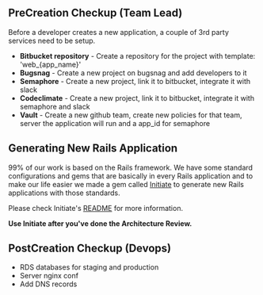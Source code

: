 ## PreCreation Checkup (Team Lead)

Before a developer creates a new application, a couple of 3rd party services need to be setup.

* **Bitbucket repository** - Create a repository for the project with template: 'web_{app_name}'
* **Bugsnag** - Create a new project on bugsnag and add developers to it
* **Semaphore** - Create a new project, link it to bitbucket, integrate it with slack
* **Codeclimate** - Create a new project, link it to bitbucket, integrate it with semaphore and slack
* **Vault** - Create a new github team, create new policies for that team, server the application will run and a app_id for semaphore

## Generating New Rails Application

99% of our work is based on the Rails framework. We have some standard configurations and gems that are basically in every Rails application and to make our life easier we made a gem called [Initiate](https://github.com/infinum/initiate) to generate new Rails applications with those standards.

Please check Initiate's [README](https://github.com/infinum/initiate#initiate-) for more information.

**Use Initiate after you've done the Architecture Review.**

## PostCreation Checkup (Devops)

* RDS databases for staging and production
* Server nginx conf
* Add DNS records

